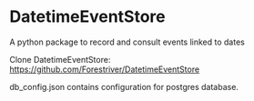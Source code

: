 # DatetimeEventStore
A python package to record and consult events linked to dates

Clone DatetimeEventStore:
https://github.com/Forestriver/DatetimeEventStore

db_config.json contains configuration for postgres database.
